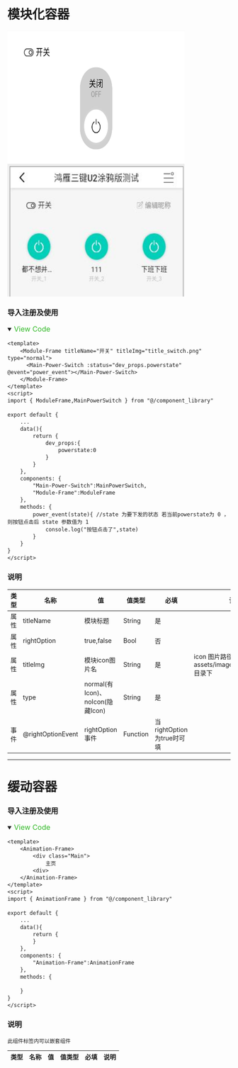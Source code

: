 # 模块化容器

<img src="./image/iframe_1.jpg" width = "400" height = "300" alt="模块化容器" align=center />
<img src="./image/modelFrame1.png" width = "400" height = "300" alt="模块化容器" align=center />

### 导入注册及使用
<!-- style='background-color:#f9f2f4' -->
<details open>
<summary><font color='#30b826' size='3px' > View Code</font></summary>

    <template>
        <Module-Frame titleName="开关" titleImg="title_switch.png" type="normal">
          <Main-Power-Switch :status="dev_props.powerstate" @event="power_event"></Main-Power-Switch>
        </Module-Frame>
    </template>
    <script>
    import { ModuleFrame,MainPowerSwitch } from "@/component_library"

    export default {
        ...
        data(){
            return {
                dev_props:{
                    powerstate:0
                }
            }
        },
        components: {
            "Main-Power-Switch":MainPowerSwitch,
            "Module-Frame":ModuleFrame
        },
        methods: {
            power_event(state){ //state 为要下发的状态 若当前powerstate为 0 ，则按钮点击后 state 参数值为 1
                console.log("按钮点击了",state)
            }
        }
    }
    </script>

</details>
    
    
### 说明
|  类型   | 名称  | 值  | 值类型 | 必填  | 说明 |
|  ----  | ----  |  ----  | ----  | ----  | ---- |
| 属性  | titleName | 模块标题 | String | 是 |      |
| 属性  | rightOption | true,false | Bool | 否 |      |
| 属性  | titleImg | 模块icon图片名 | String | 是 |  icon 图片路径放入 assets/images/icon/module/ 目录下   |
| 属性  | type | normal(有Icon)、noIcon(隐藏Icon) | String | 是 |     |
| 事件  | @rightOptionEvent | rightOption事件 | Function | 当rightOption为true时可填 |     |


---

# 缓动容器

### 导入注册及使用
<!-- style='background-color:#f9f2f4' -->
<details open>
<summary><font color='#30b826' size='3px' > View Code</font></summary>

    <template>
        <Animation-Frame>
            <div class="Main">
                主页
            <div>
        </Animation-Frame>
    </template>
    <script>
    import { AnimationFrame } from "@/component_library"

    export default {
        ...
        data(){
            return {
            }
        },
        components: {
            "Animation-Frame":AnimationFrame
        },
        methods: {

        }
    }
    </script>

</details>
    
    
### 说明
    此组件标签内可以嵌套组件

|  类型   | 名称  | 值  | 值类型 | 必填  | 说明 |
|  ----  | ----  |  ----  | ----  | ----  | ---- |


